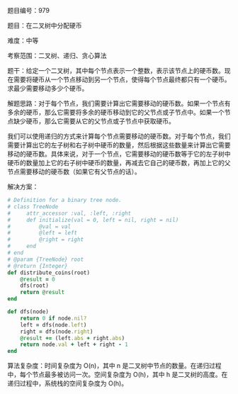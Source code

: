 题目编号：979

题目：在二叉树中分配硬币

难度：中等

考察范围：二叉树、递归、贪心算法

题干：给定一个二叉树，其中每个节点表示一个整数，表示该节点上的硬币数。现在需要将硬币从一个节点移动到另一个节点，使得每个节点最终都只有一个硬币。求最少需要移动多少个硬币。

解题思路：对于每个节点，我们需要计算出它需要移动的硬币数。如果一个节点有多余的硬币，那么它需要将多余的硬币移动到它的父节点或子节点中。如果一个节点缺少硬币，那么它需要从它的父节点或子节点中获取硬币。

我们可以使用递归的方式来计算每个节点需要移动的硬币数。对于每个节点，我们需要计算出它的左子树和右子树中硬币的数量，然后根据这些数量来计算出它需要移动的硬币数。具体来说，对于一个节点，它需要移动的硬币数等于它的左子树中硬币的数量加上它的右子树中硬币的数量，再减去它自己的硬币数，再加上它的父节点需要移动的硬币数（如果它有父节点的话）。

解决方案：

```ruby
# Definition for a binary tree node.
# class TreeNode
#     attr_accessor :val, :left, :right
#     def initialize(val = 0, left = nil, right = nil)
#         @val = val
#         @left = left
#         @right = right
#     end
# end
# @param {TreeNode} root
# @return {Integer}
def distribute_coins(root)
    @result = 0
    dfs(root)
    return @result
end

def dfs(node)
    return 0 if node.nil?
    left = dfs(node.left)
    right = dfs(node.right)
    @result += (left.abs + right.abs)
    return node.val + left + right - 1
end
```

算法复杂度：时间复杂度为 O(n)，其中 n 是二叉树中节点的数量。在递归过程中，每个节点最多被访问一次。空间复杂度为 O(h)，其中 h 是二叉树的高度。在递归过程中，系统栈的空间复杂度为 O(h)。